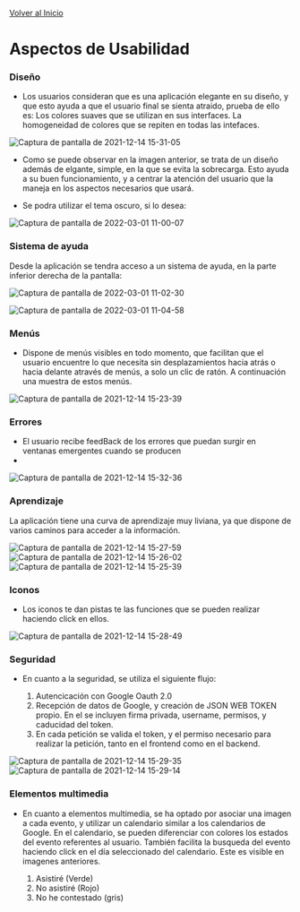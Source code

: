 
[Volver al Inicio](https://github.com/rubensantibanezacosta/Ocio_Open_Angular_Frontend)

# Aspectos de Usabilidad

### Diseño
- Los usuarios consideran que es una aplicación elegante en su diseño, y que esto
ayuda a que el usuario final se sienta atraido, prueba de ello es:
Los colores suaves que se utilizan en sus interfaces.
La homogeneidad de colores que se repiten en todas las intefaces.

![Captura de pantalla de 2021-12-14 15-31-05](https://user-images.githubusercontent.com/44450566/146028571-8296ff8a-4802-4243-b7a9-b7e5fc087068.png)


- Como se puede observar en la imagen anterior, se trata de un diseño además de
elgante, simple, en la que se evita la sobrecarga. Esto ayuda a su buen
funcionamiento, y a centrar la atención del usuario que la maneja en los aspectos
necesarios que usará.

- Se podra utilizar el tema oscuro, si lo desea:

![Captura de pantalla de 2022-03-01 11-00-07](https://user-images.githubusercontent.com/44450566/156157460-b2e4b8f6-fea1-4c4f-ab0f-6bb9438665c9.png)

### Sistema de ayuda

Desde la aplicación se tendra acceso a un sistema de ayuda, en la parte inferior derecha de la pantalla:

![Captura de pantalla de 2022-03-01 11-02-30](https://user-images.githubusercontent.com/44450566/156157758-48b6079a-2ee2-4692-88d6-20c006807ea7.png)

![Captura de pantalla de 2022-03-01 11-04-58](https://user-images.githubusercontent.com/44450566/156158058-d8cbc4b5-7c36-4eab-aafa-48015382b374.png)


### Menús

- Dispone de menús visibles en todo momento, que facilitan que el usuario
encuentre lo que necesita sin desplazamientos hacia atrás o hacia delante através
de menús, a solo un clic de ratón. A continuación una muestra de estos menús.

![Captura de pantalla de 2021-12-14 15-23-39](https://user-images.githubusercontent.com/44450566/146027226-e8625b46-5289-4703-b020-6d6faff21664.png)


### Errores

- El usuario recibe feedBack de los errores que puedan surgir en ventanas emergentes cuando se producen
- 
![Captura de pantalla de 2021-12-14 15-32-36](https://user-images.githubusercontent.com/44450566/146028889-a492f110-f543-46b3-8c06-92f0566f9370.png)


### Aprendizaje

La aplicación tiene una curva de aprendizaje muy liviana, ya que dispone de varios caminos para acceder a la información.

![Captura de pantalla de 2021-12-14 15-27-59](https://user-images.githubusercontent.com/44450566/146028027-8ae28946-7c5e-4783-8b91-79a828df5354.png)
![Captura de pantalla de 2021-12-14 15-26-02](https://user-images.githubusercontent.com/44450566/146028033-5a9e3a5c-2163-4be6-b218-c0c75db990e8.png)
![Captura de pantalla de 2021-12-14 15-25-39](https://user-images.githubusercontent.com/44450566/146028035-8ca596d7-4c2f-4579-a3a8-dd12988e378f.png)


### Iconos

- Los iconos te dan pistas te las funciones que se pueden realizar haciendo click en ellos.

![Captura de pantalla de 2021-12-14 15-28-49](https://user-images.githubusercontent.com/44450566/146028123-73302eae-e992-4820-9a0b-f33fbb7dacd7.png)


### Seguridad

- En cuanto a la seguridad, se utiliza el siguiente flujo:

    1. Autencicación con Google Oauth 2.0
    2. Recepción de datos de Google, y creación de JSON WEB TOKEN propio. En el se incluyen firma privada, username, permisos, y caducidad del token.
    3. En cada petición se valida el token, y el permiso necesario para realizar la petición, tanto en el frontend como en el backend.

![Captura de pantalla de 2021-12-14 15-29-35](https://user-images.githubusercontent.com/44450566/146028287-b63d07cb-b750-48c2-b9ef-5a9bdfc386b5.png)
![Captura de pantalla de 2021-12-14 15-29-14](https://user-images.githubusercontent.com/44450566/146028292-8386945e-bbb3-4293-a693-ba6a1226f6aa.png)

    
 ### Elementos multimedia

- En cuanto a elementos multimedia, se ha optado por asociar una imagen a cada evento, y utilizar un calendario similar a los calendarios de Google. En el calendario, se pueden diferenciar con colores los estados del evento referentes al usuario. También facilita la busqueda del evento haciendo click en el día seleccionado del calendario. Este es visible en imagenes anteriores.

    1. Asistiré (Verde)
    2. No asistiré (Rojo)
    3. No he contestado (gris)

 


